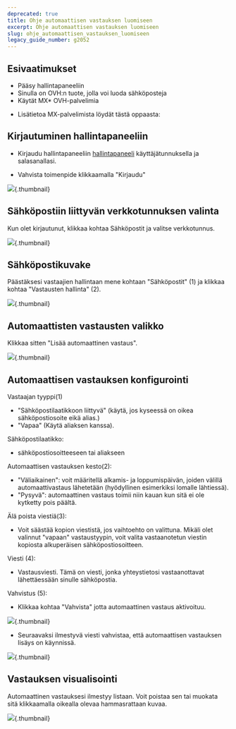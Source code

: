 ```yaml
---
deprecated: true
title: Ohje automaattisen vastauksen luomiseen
excerpt: Ohje automaattisen vastauksen luomiseen
slug: ohje_automaattisen_vastauksen_luomiseen
legacy_guide_number: g2052
---
```



## Esivaatimukset

- Pääsy hallintapaneeliin
- Sinulla on OVH:n tuote, jolla voi luoda sähköposteja
- Käytät MX* OVH-palvelimia



* Lisätietoa MX-palvelimista löydät tästä oppaasta:
[]({legacy}2003)


## Kirjautuminen hallintapaneeliin

- Kirjaudu hallintapaneeliin [hallintapaneeli](https://www.ovh.com/manager/web) käyttäjätunnuksella ja salasanallasi. 

- Vahvista toimenpide klikkaamalla "Kirjaudu"



![](images/img_3592.jpg){.thumbnail}


## Sähköpostiin liittyvän verkkotunnuksen valinta
Kun olet kirjautunut, klikkaa kohtaa Sähköpostit ja valitse verkkotunnus.

![](images/img_3600.jpg){.thumbnail}


## Sähköpostikuvake
Päästäksesi vastaajien hallintaan mene kohtaan "Sähköpostit" (1) ja klikkaa kohtaa "Vastausten hallinta" (2).

![](images/img_3597.jpg){.thumbnail}


## Automaattisten vastausten valikko
Klikkaa sitten "Lisää automaattinen vastaus".

![](images/img_3598.jpg){.thumbnail}


## Automaattisen vastauksen konfigurointi
Vastaajan tyyppi(1)

- "Sähköpostilaatikkoon liittyvä" (käytä, jos kyseessä on oikea sähköpostiosoite eikä alias.)
- "Vapaa" (Käytä aliaksen kanssa).

Sähköpostilaatikko:
- sähköpostiosoitteeseen tai aliakseen


Automaattisen vastauksen kesto(2):
- "Väliaikainen": voit määritellä alkamis- ja loppumispäivän, joiden välillä automaattivastaus lähetetään (hyödyllinen esimerkiksi lomalle lähtiessä).
- "Pysyvä": automaattinen vastaus toimii niin kauan kun sitä ei ole kytketty pois päältä.


Älä poista viestiä(3): 
- Voit säästää kopion viestistä, jos vaihtoehto on valittuna. Mikäli olet valinnut "vapaan" vastaustyypin, voit valita vastaanotetun viestin kopiosta alkuperäisen sähköpostiosoitteen.

Viesti (4):
- Vastausviesti. Tämä on viesti, jonka yhteystietosi vastaanottavat lähettäessään sinulle sähköpostia.


Vahvistus (5):
- Klikkaa kohtaa "Vahvista" jotta automaattinen vastaus aktivoituu.



![](images/img_3589.jpg){.thumbnail}

- Seuraavaksi ilmestyvä viesti vahvistaa, että automaattisen vastauksen lisäys on käynnissä.



![](images/img_3590.jpg){.thumbnail}


## Vastauksen visualisointi
Automaattinen vastauksesi ilmestyy listaan. Voit poistaa sen tai muokata sitä klikkaamalla oikealla olevaa hammasrattaan kuvaa.

![](images/img_3599.jpg){.thumbnail}

